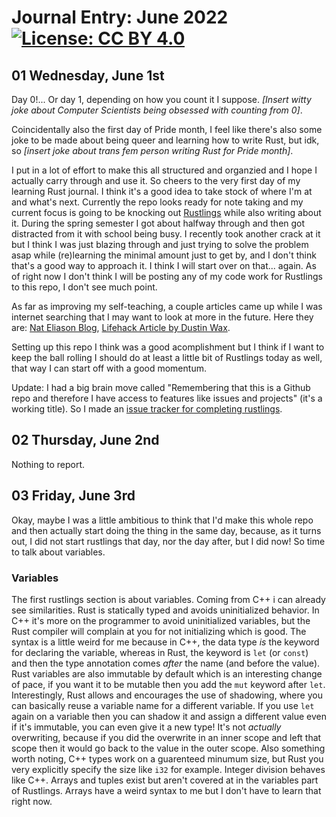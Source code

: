 # Journal Entry: June 2022 [![License: CC BY 4.0](https://licensebuttons.net/l/by/4.0/88x31.png)](https://creativecommons.org/licenses/by/4.0/)

## 01 Wednesday, June 1st
Day 0!... Or day 1, depending on how you count it I suppose. *[Insert witty joke about Computer Scientists being obsessed with counting from 0]*.

Coincidentally also the first day of Pride month, I feel like there's also some joke to be made about being queer and learning how to write Rust, but idk, so 
*[insert joke about trans fem person writing Rust for Pride month]*.

I put in a lot of effort to make this all structured and organzied and I hope I actually carry through and use it.
So cheers to the very first day of my learning Rust journal. I think it's a good idea to take stock of where I'm at and what's next.
Currently the repo looks ready for note taking and my current focus is going to be knocking out [Rustlings](https://github.com/rust-lang/rustlings) while also writing about it.
During the spring semester I got about halfway through and then got distracted from it with school being busy.
I recently took another crack at it but I think I was just blazing through and just trying to solve the problem asap while (re)learning the minimal amount just to get by, and I don't think that's a good way to approach it.
I think I will start over on that... again. As of right now I don't think I will be posting any of my code work for Rustlings to this repo, I don't see much point.

As far as improving my self-teaching, a couple articles came up while I was internet searching that I may want to look at more in the future. Here they are: [Nat Eliason Blog](https://www.nateliason.com/blog/self-education), [Lifehack Article by Dustin Wax](https://www.lifehack.org/articles/featured/becoming-self-taught.html).

Setting up this repo I think was a good acomplishment but I think if I want to keep the ball rolling I should do at least a little bit of Rustlings today as well, that way I can start off with a good momentum.

Update: I had a big brain move called "Remembering that this is a Github repo and therefore I have access to features like issues and projects" (it's a working title). So I made an [issue tracker for completing rustlings](https://github.com/KC-plus-plus/Self-Taught-Rust-Journey/issues/1).

## 02 Thursday, June 2nd
Nothing to report.

## 03 Friday, June 3rd
Okay, maybe I was a little ambitious to think that I'd make this whole repo and then actually start doing the thing in the same day, because, as it turns out, I did not start rustlings that day, nor the day after, but I did now! So time to talk about variables.

### Variables
The first rustlings section is about variables. Coming from C++ i can already see similarities. Rust is statically typed and avoids uninitialized behavior. In C++ it's more on the programmer to avoid uninitialized variables, but the Rust compiler will complain at you for not initializing which is good. The syntax is a little weird for me because in C++, the data type *is* the keyword for declaring the variable, whereas in Rust, the keyword is `let` (or `const`) and then the type annotation comes *after* the name (and before the value). Rust variables are also immutable by default which is an interesting change of pace, if you want it to be mutable then you add the `mut` keyword after `let`. Interestingly, Rust allows and encourages the use of shadowing, where you can basically reuse a variable name for a different variable. If you use `let` again on a variable then you can shadow it and assign a different value even if it's immutable, you can even give it a new type! It's not *actually* overwriting, because if you did the overwrite in an inner scope and left that scope then it would go back to the value in the outer scope. Also something worth noting, C++ types work on a guarenteed minumum size, but Rust you very explicitly specify the size like `i32` for example. Integer division behaves like C++. Arrays and tuples exist but aren't covered at in the variables part of Rustlings. Arrays have a weird syntax to me but I don't have to learn that right now.
